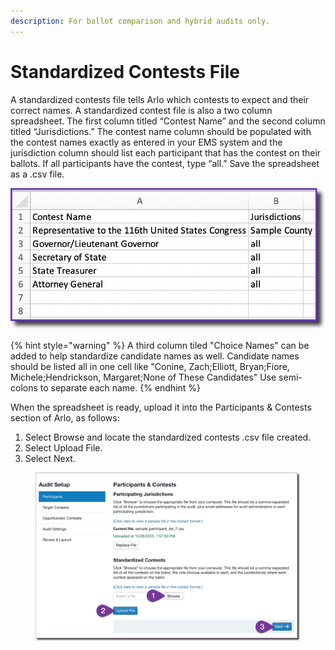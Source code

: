 ```yaml
---
description: For ballot comparison and hybrid audits only.
---
```


# Standardized Contests File

A standardized contests file tells Arlo which contests to expect and their correct names. A standardized contest file is also a two column spreadsheet. The first column titled “Contest Name” and the second column titled “Jurisdictions.”  The contest name column should be populated with the contest names exactly as entered in your EMS system and the jurisdiction column should list each participant that has the contest on their ballots. If all participants have the contest, type “all.” Save the spreadsheet as a .csv file.

![](<../../.gitbook/assets/image (73) (1).png>)

{% hint style="warning" %}
A third column tiled "Choice Names" can be added to help standardize candidate names as well.  Candidate names should be listed all in one cell like "Conine, Zach;Elliott, Bryan;Fiore, Michele;Hendrickson, Margaret;None of These Candidates" Use semi-colons to separate each name.&#x20;
{% endhint %}

When the spreadsheet is ready, upload it into the Participants & Contests section of Arlo, as follows:

1. Select Browse and locate the standardized contests .csv file created.
2. Select Upload File.
3. Select Next.

<figure><img src="../../.gitbook/assets/image (5) (1).png" alt=""><figcaption></figcaption></figure>
